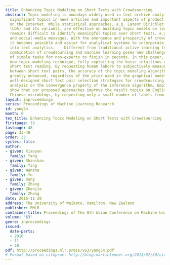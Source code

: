 ```yaml
---
title: Enhancing Topic Modeling on Short Texts with Crowdsourcing
abstract: Topic modeling is nowadays widely used in text archive analytics, to find
  significant topics in news articles and important aspects of product comments available
  on the Internet. While statistical approaches, e.g. Latent Dirichlet Allocation
  (LDA) and its variants, are effective on building topic models on long texts, it
  remains difficult to identify meaningful topics over short texts, e.g. news titles
  and social-media messages. With the emergence and prosperity of crowdsourcing platforms,
  it becomes possible and easier for analytical systems to incorporate human intelligence
  into text analytics.    Different from traditional active learning techniques, the
  combination of crowdsourcing and machine learning poses new challenges on the design
  of simple tasks for non-experts to finish in seconds. In this paper, we design a
  new topic modeling technique, fully exploiting the basic intuitions of humans on
  short text reading. By requesting human labors to subjectively measure the similarity
  between short text pairs, the accuracy of the topic modeling algorithms could be
  greatly enhanced, regardless of the prior used in the graphical model. We present
  well-designed short text pair selection strategies for crowdsourcing and provide
  analysis on the convergence property of the inference algorithm. Empirical studies
  show that our proposed approaches improve the result topics on English tweets and
  Chinese microblogs, by requesting only a small number of labels from crowd.
layout: inproceedings
series: Proceedings of Machine Learning Research
id: yang54
month: 0
tex_title: Enhancing Topic Modeling on Short Texts with Crowdsourcing
firstpage: 33
lastpage: 48
page: 33-48
order: 33
cycles: false
author:
- given: Xiaoyan
  family: Yang
- given: Shanshan
  family: Ying
- given: Wenzhe
  family: Yu
- given: Rong
  family: Zhang
- given: Zhenjie
  family: Zhang
date: 2016-11-20
address: The University of Waikato, Hamilton, New Zealand
publisher: PMLR
container-title: Proceedings of The 8th Asian Conference on Machine Learning
volume: '63'
genre: inproceedings
issued:
  date-parts:
  - 2016
  - 11
  - 20
pdf: http://proceedings.mlr.press/v63/yang54.pdf
# Format based on citeproc: http://blog.martinfenner.org/2013/07/30/citeproc-yaml-for-bibliographies/
---
```

